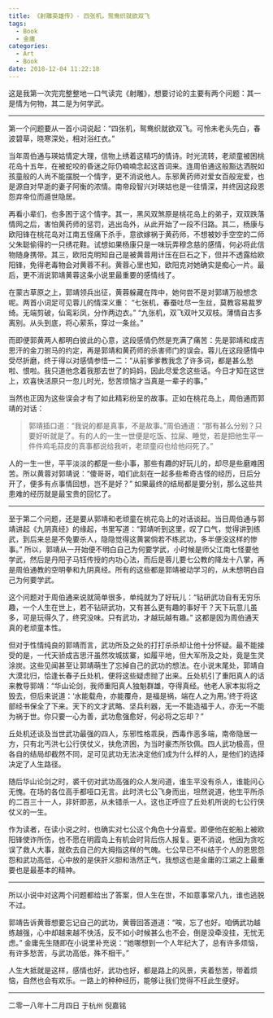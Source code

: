 ```yaml
---
title: 《射雕英雄传》- 四张机，鸳鸯织就欲双飞
tags:
  - Book
  - 金庸
categories:
  - Art
  - Book
date: 2018-12-04 11:22:18
---
```


这是我第一次完完整整地一口气读完《射雕》，想要讨论的主要有两个问题：其一是情为何物，其二是为何学武。

<!-- more -->

***

第一个问题要从一首小词说起：“四张机，鸳鸯织就欲双飞。可怜未老头先白，春波碧草，晓寒深处，相对浴红衣。” 

当年周伯通与瑛姑情定大理，信物上绣着这精巧的情诗。时光流转，老顽童被困桃花岛十五年，在被蛇咬的昏迷之际仍喃喃念起这首词来。连周伯通这般豁达洒脱如孩童般的人尚不能摆脱一个情字，更不消说他人。东邪黄药师对爱女百般宠爱，也是源自对早逝的妻子阿衡的浓情。南帝段智兴对瑛姑也是一往情深，并终因这段恩怨弃帝位而遁世隐居。

再看小辈们，也多困于这个情字。其一，黑风双煞原是桃花岛上的弟子，双双跌落情网之后，害怕黄药师的惩罚，逃出岛外，从此开始了一段不归路。其二，杨康与欧阳锋在桃花岛对江南五怪痛下杀手，意欲嫁祸于黄药师，不想被妙手空空的二师父朱聪偷得的一只绣花鞋。试想如果杨康只是一味玩弄穆念慈的感情，何必将此信物随身携带。其三，欧阳克明知自己是被黄蓉用计压在巨石之下，但并不透露给欧阳锋，免得老毒物会对黄蓉不利。黄蓉心里也知，欧阳克对她确实是痴心一片。最后，更不消说郭靖黄蓉这条小说里最重要的感情线了。

在蒙古草原之上，郭靖领兵出征，黄蓉躲藏在阵中，她何尝不是对郭靖万般想念呢。两首小词足可见蓉儿的情深义重：
“七张机，春蚕吐尽一生丝，莫教容易裁罗绮。无端剪破，仙鸾彩凤，分作两边衣。”
“九张机，双飞双叶又双枝。薄情自古多离别。从头到底，将心萦系，穿过一条丝。”

而即便郭黄两人都明白彼此的心意，这段感情仍然是充满了痛苦：先是郭靖和成吉思汗的金刀驸马的约定，再是郭靖和黄药师的杀害师门的误会。蓉儿在这段感情中受尽折磨，终于得以对感情参悟一二：“从前爹爹教我念了许多词，都是甚么愁啦、恨啦。我只道他念着我那去世了的妈妈，因此尽爱念这些话。今日才知在这世上，欢喜快活原只一忽儿时光，愁苦烦恼才当真是一辈子的事。” 

当然也正因为这些误会才有了如此精彩纷呈的故事。正如在桃花岛上，周伯通而郭靖的对话：

>郭靖插口道：“我说的都是真事，不是故事。”周伯通道：“那有甚么分别？只要好听就是了。有的人的一生一世便是吃饭、拉屎、睡觉，若是把他生平一件件鸡毛蒜皮的真事都说给我听，老顽童闷也给他闷死了。”

人的一生一世，平平淡淡的都是一些小事，那些有趣的好玩儿的，却尽是些磨难困苦。所以黄蓉对郭靖说：“傻哥哥，咱们此刻在一起多些希奇古怪的经历，日后分开了，便多有点事情回想，岂不是好？” 如果最终的结局都是要分别，那么这些共患难的经历就是最宝贵的回忆了。

***

至于第二个问题，还是要从郭靖和老顽童在桃花岛上的对话谈起。当日周伯通与郭靖讲起《九阴真经》的缘起，书里写道：“郭靖听到这里，叹了口气，觉得讲到练武，到后来总是不免要杀人，隐隐觉得这黄裳倘若不练武功，多半便没这样的惨事。” 所以，郭靖从一开始便不明白自己为何要学武，小时候是师父江南七怪要他学武，然后是丹阳子马钰传授的内功心法，而后是蓉儿要七公教的降龙十八掌，再是周伯通教的空明拳和九阴真经。所有的这些都是郭靖被动学习的，从未想明白自己为何要学武。

这个问题对于周伯通来说就简单很多，单纯就为了好玩儿：“钻研武功自有无穷乐趣，一个人生在世上，若不钻研武功，又有甚么更有趣的事好干？天下玩意儿虽多，可是玩得久了，终究没味。只有武功，才越玩越有趣。” 这都是因为周伯通天真的老顽童本性。

但对于性情纯良的郭靖而言，武功所及之处的打打杀杀却让他十分怀疑。最不能接受的是，一代天骄成吉思汗虽然攻城拔寨，如履平地，但大军所及之处，竟是生灵涂炭。这些见闻甚至让郭靖萌生了忘掉自己的武功的想法。在小说末尾处，郭靖自大漠北归，恰逢长春子丘处机，便将这些疑虑抛了出来。丘处机引了重阳真人的话来教导郭靖：“华山论剑，我师重阳真人独魁群雄，夺得真经。他老人家本拟将之毁去，但后来说道：‘水能载舟，亦能覆舟，是福是祸，端在人之为用。’终于将这部经书保全了下来。天下的文才武略、坚兵利器，无一不能造福于人，亦无一不能为祸于世。你只要一心为善，武功愈强愈好，何必将之忘却？”

丘处机还谈及当世武功最强的四人，东邪性格乖戾，西毒作恶多端，南帝隐居一方，只有北丐洪七公行侠仗义，扶危济困，为当时豪杰所钦佩。四人武功极高，但各自的结局却截然不同，足可见武功无法决定他们成为什么样的人，是他们的选择决定了人生路径。

随后华山论剑之时，裘千仞对武功高强的众人发问道，谁生平没有杀人，谁能问心无愧。在场的各位高手都哑口无言。此时洪七公飞身而出，坦然说道，他生平所杀的二百三十一人，非奸即恶，从未错杀一人。这也正呼应了丘处机所说的七公行侠仗义的一生。

作为读者，在读小说之时，也确实对七公这个角色十分喜爱。即便他在蛇船上被欧阳锋使诈所伤，也不愿在明霞岛上有机会时背后伤人报复。更不消说，他因为贪吃误了救人大事，就砍去自己的大拇指这样的气魄。七公早已不纠结于个人的恩恩怨怨和武功高低，心中放的是侠肝义胆和浩然正气，我想这也是金庸的江湖之上最重要也是最基本的精神。

***

所以小说中对这两个问题都给出了答案，但人生在世，不如意事常八九，谁也逃脱不过。

郭靖告诉黄蓉想要忘记自己的武功，黄蓉回答道道：“唉，忘了也好。咱俩武功越练越强，心中却越来越不快活，反不如小时候甚么也不会，倒是没牵没挂，无忧无虑。” 金庸先生随即在小说里补充说：“她哪想到一个人年纪大了，总有许多烦恼，有许多愁苦，与武功高低，殊不相干。”

人生大抵就是这样，感情也好，武功也好，都是路上的风景，夹着愁苦，带着烦恼，自然也会有欢乐。一路上的种种经历，能够让我们觉得不枉此生便好。

***

二零一八年十二月四日 于杭州
倪嘉铭 






















